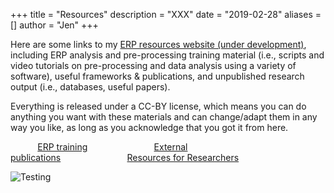 +++
title = "Resources"
description = "XXX"
date = "2019-02-28"
aliases = []
author = "Jen"
+++

Here are some links to my [ERP resources website (under development)](https://j-lewen.github.io/erp/), including ERP analysis and pre-processing training material (i.e., scripts and video tutorials on pre-processing and data analysis using a variety of software), useful frameworks & publications, and unpublished research output (i.e., databases, useful papers). 

Everything is released under a CC-BY license, which means you can do anything you want with these materials and can change/adapt them in any way you like, as long as you acknowledge that you got it from here.

  

&nbsp;&nbsp;&nbsp;&nbsp;&nbsp;&nbsp;&nbsp;&nbsp;&nbsp;&nbsp;&nbsp;[ERP training](/erp/docs/table-of-contents/training/)&nbsp;&nbsp;&nbsp;&nbsp;&nbsp;&nbsp;&nbsp;&nbsp;&nbsp;&nbsp;&nbsp;&nbsp;&nbsp;&nbsp;&nbsp;&nbsp;&nbsp;&nbsp;&nbsp;&nbsp;&nbsp;&nbsp;&nbsp;&nbsp;&nbsp;&nbsp;&nbsp;[External publications](/erp/docs/table-of-contents/external/)&nbsp;&nbsp;&nbsp;&nbsp;&nbsp;&nbsp;&nbsp;&nbsp;&nbsp;&nbsp;&nbsp;&nbsp;&nbsp;&nbsp;&nbsp;&nbsp;&nbsp;&nbsp;&nbsp;&nbsp;&nbsp;&nbsp;&nbsp;&nbsp;&nbsp;&nbsp;&nbsp;[Resources for Researchers](https://j-lewen.github.io/erp/docs/table-of-contents/researcher_resources/)

![Testing](/images/succulent.JPG)